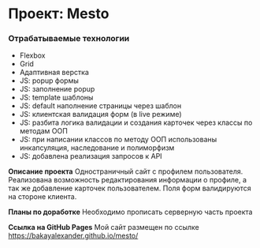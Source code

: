 # Проект: Mesto

### Отрабатываемые технологии

- Flexbox
- Grid
- Адаптивная верстка
- JS: popup формы
- JS: заполнение popup
- JS: template шаблоны
- JS: default наполнение страницы через шаблон
- JS: клиентская валидация форм (в live режиме)
- JS: разбита логика валидации и создания карточек через классы по методам ООП
- JS: при написании классов по методу ООП использованы инкапсуляция, наследование и полиморфизм
- JS: добавлена реализация запросов к API

**Описание проекта**
Одностраничный сайт с профилем пользователя. Реализована возможность редактирования информации о профиле, а так же добавление карточек пользователем. Поля форм валидируются на стороне клиента.

**Планы по доработке**
Необходимо прописать серверную часть проекта

**Ссылка на GitHub Pages**
Мой сайт размещен по ссылке https://bakayalexander.github.io/mesto/
